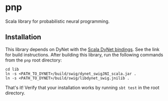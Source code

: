 # pnp

Scala library for probabilistic neural programming. 

## Installation

This library depends on DyNet with the
[Scala DyNet bindings](https://github.com/allenai/dynet/tree/master/swig).
See the link for build instructions. After building this library, run
the following commands from the `pnp` root directory:

```
cd lib
ln -s <PATH_TO_DYNET>/build/swig/dynet_swigJNI_scala.jar .
ln -s <PATH_TO_DYNET>/build/swig/libdynet_swig.jnilib .
```

That's it! Verify that your installation works by running `sbt test`
in the root directory.
